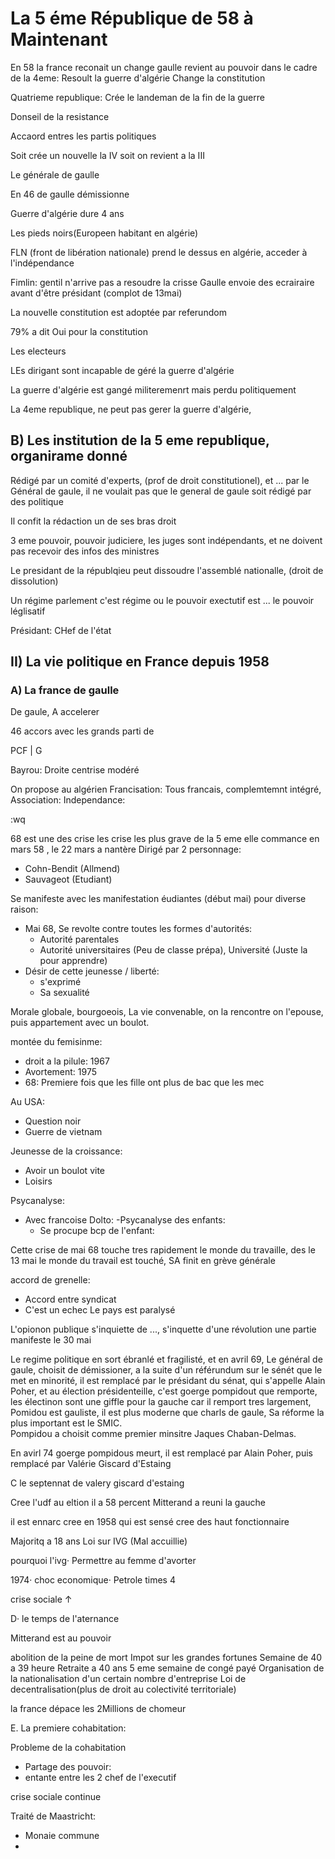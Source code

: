 # La 5 éme République de 58 à Maintenant

En 58 la france reconait un change
gaulle revient au pouvoir dans le cadre de la 4eme:
Resoult la guerre d'algérie
Change la constitution



Quatrieme republique:
Crée le landeman de la fin de la guerre

Donseil de la resistance

Accaord entres les partis politiques

Soit crée un nouvelle la IV soit on revient a la III

Le générale de gaulle

En 46 de gaulle démissionne

Guerre d'algérie dure 4 ans

Les pieds noirs(Europeen habitant en algérie)

FLN (front de libération nationale) prend le dessus en algérie, acceder à l'indépendance

Fimlin: gentil n'arrive pas a resoudre la crisse
Gaulle envoie des ecrairaire avant d'être présidant (complot de 13mai)

La nouvelle constitution est adoptée par referundom

79% a dit Oui pour la constitution



Les electeurs 

LEs dirigant sont incapable de géré la guerre d'algérie

La guerre d'algérie est gangé militeremenrt mais perdu politiquement



La 4eme republique, ne peut pas gerer la guerre d'algérie, 



## B) Les institution de la 5 eme republique, organirame donné

Rédigé par un comité d'experts, (prof de droit constitutionel), et ... par le Général de gaule, il ne voulait pas que le general de gaule soit rédigé par des politique

Il confit la rédaction un de ses bras droit


3 eme pouvoir, pouvoir judiciere, les juges sont indépendants, et ne doivent pas recevoir des infos des ministres

Le presidant de la républqieu peut dissoudre l'assemblé nationalle, (droit de dissolution)

Un régime parlement c'est régime ou le pouvoir exectutif est ... le pouvoir léglisatif

Présidant: CHef de l'état

## II) La vie politique en France depuis 1958

### A) La france de gaulle

De gaule, A accelerer 

46 accors avec les grands parti de 

PCF | G

Bayrou: Droite centrise modéré

On propose au algérien
Francisation: Tous francais, complemtemnt intégré, 
Association: 
Independance:


:wq

68 est une des crise les crise les plus grave de la 5 eme
elle commance en mars 58 , le 22 mars a nantère
Dirigé par 2 personnage:
- Cohn-Bendit (Allmend) 
- Sauvageot (Etudiant)

Se manifeste avec les manifestation éudiantes (début mai) pour diverse raison:
- Mai 68, Se revolte contre toutes les formes d'autorités:
	- Autorité parentales
	- Autorité universitaires (Peu de classe prépa), Université (Juste la pour apprendre)
- Désir de cette jeunesse / liberté:
	- s'exprimé
	- Sa sexualité

Morale globale, bourgoeois, La vie convenable, on la rencontre on l'epouse, puis appartement avec un boulot.

montée du femisinme:
- droit a la pilule: 1967
- Avortement: 1975
- 68: Premiere fois que les fille ont plus de bac que les mec


Au USA:
- Question noir
- Guerre de vietnam

Jeunesse de la croissance:
- Avoir un boulot vite
- Loisirs

Psycanalyse:
- Avec francoise Dolto:
-Psycanalyse des enfants:
	- Se procupe bcp de l'enfant:

Cette crise de mai 68 touche tres rapidement le monde du travaille, des le 13 mai le monde du travail est touché,
SA finit en grève générale


accord de grenelle:
- Accord entre syndicat 
- C'est un echec
Le pays est paralysé

L'opionon publique s'inquiette de ..., s'inquette d'une révolution
une partie manifeste le 30 mai

Le regime politique en sort ébranlé et fragilisté, et en avril 69, Le général de gaule, choisit de démissioner, a la suite d'un référundum sur le sénét que le met en minorité, il est remplacé par le présidant du sénat, qui s'appelle Alain Poher, et au élection présidenteille, c'est goerge pompidout que remporte, les électinon sont une giffle pour la gauche car il remport tres largement, Pomidou est gauliste, il est plus moderne que charls de gaule, Sa réforme la plus important est le SMIC.  
Pompidou a choisit comme premier minsitre Jaques Chaban-Delmas.

En avirl 74 goerge pompidous meurt, il est remplacé par Alain Poher, puis remplacé par Valérie Giscard d'Estaing

C le septennat de valery giscard d'estaing

Cree l'udf au eltion il a 58 percent
Mitterand a reuni la gauche

il est ennarc cree en 1958 qui est sensé cree des haut fonctionnaire

Majoritq a 18 ans
Loi sur IVG (Mal accuillie)

pourquoi l'ivg· Permettre au femme d'avorter

1974· choc economique· Petrole times 4

crise sociale ↑

D· le temps  de l'aternance

Mitterand est au pouvoir

abolition de la peine de mort
Impot sur les grandes fortunes
Semaine de 40 a 39 heure
Retraite a 40 ans
5 eme semaine de congé payé
Organisation de la nationalisation d'un certain nombre d'entreprise
Loi de decentralisation(plus de droit au colectivité territoriale)

la france dépace les 2Millions de chomeur

E. La premiere cohabitation:

Probleme de la cohabitation
- Partage des pouvoir:
- entante entre les 2 chef de l'executif

crise sociale continue

Traité de Maastricht:
- Monaie commune
- 


